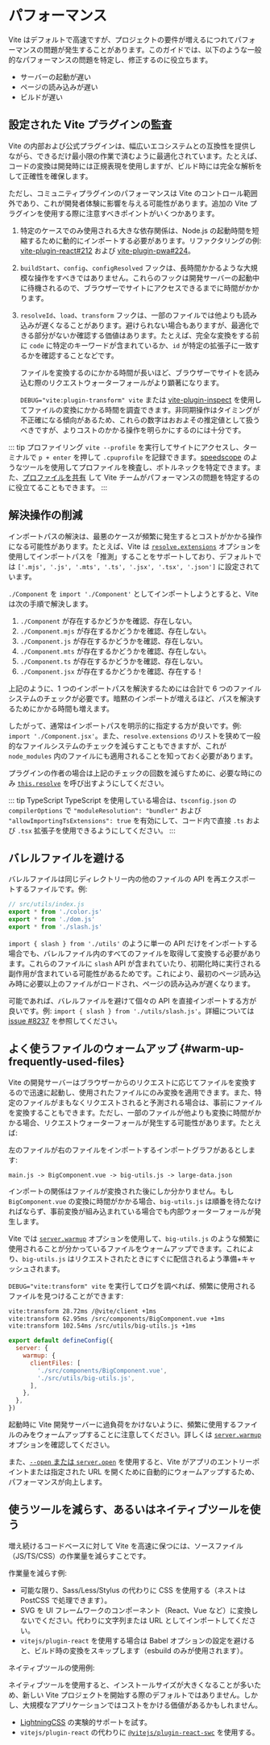 # パフォーマンス

Vite はデフォルトで高速ですが、プロジェクトの要件が増えるにつれてパフォーマンスの問題が発生することがあります。このガイドでは、以下のような一般的なパフォーマンスの問題を特定し、修正するのに役立ちます。

- サーバーの起動が遅い
- ページの読み込みが遅い
- ビルドが遅い

## 設定された Vite プラグインの監査

Vite の内部および公式プラグインは、幅広いエコシステムとの互換性を提供しながら、できるだけ最小限の作業で済むように最適化されています。たとえば、コードの変換は開発時には正規表現を使用しますが、ビルド時には完全な解析をして正確性を確保します。

ただし、コミュニティプラグインのパフォーマンスは Vite のコントロール範囲外であり、これが開発者体験に影響を与える可能性があります。追加の Vite プラグインを使用する際に注意すべきポイントがいくつかあります。

1. 特定のケースでのみ使用される大きな依存関係は、Node.js の起動時間を短縮するために動的にインポートする必要があります。リファクタリングの例: [vite-plugin-react#212](https://github.com/vitejs/vite-plugin-react/pull/212) および [vite-plugin-pwa#224](https://github.com/vite-pwa/vite-plugin-pwa/pull/244)。

2. `buildStart`、`config`、`configResolved` フックは、長時間かかるような大規模な操作をすべきではありません。これらのフックは開発サーバーの起動中に待機されるので、ブラウザーでサイトにアクセスできるまでに時間がかかります。

3. `resolveId`、`load`、`transform` フックは、一部のファイルでは他よりも読み込みが遅くなることがあります。避けられない場合もありますが、最適化できる部分がないか確認する価値はあります。たとえば、完全な変換をする前に `code` に特定のキーワードが含まれているか、`id` が特定の拡張子に一致するかを確認することなどです。

   ファイルを変換するのにかかる時間が長いほど、ブラウザーでサイトを読み込む際のリクエストウォーターフォールがより顕著になります。

   `DEBUG="vite:plugin-transform" vite` または [vite-plugin-inspect](https://github.com/antfu/vite-plugin-inspect) を使用してファイルの変換にかかる時間を調査できます。非同期操作はタイミングが不正確になる傾向があるため、これらの数字はおおよその推定値として扱うべきですが、よりコストのかかる操作を明らかにするのには十分です。

::: tip プロファイリング
`vite --profile` を実行してサイトにアクセスし、ターミナルで `p + enter` を押して `.cpuprofile` を記録できます。[speedscope](https://www.speedscope.app) のようなツールを使用してプロファイルを検査し、ボトルネックを特定できます。また、[プロファイルを共有](https://chat.vitejs.dev) して Vite チームがパフォーマンスの問題を特定するのに役立てることもできます。
:::

## 解決操作の削減

インポートパスの解決は、最悪のケースが頻繁に発生するとコストがかかる操作になる可能性があります。たとえば、Vite は [`resolve.extensions`](/config/shared-options.md#resolve-extensions) オプションを使用してインポートパスを「推測」することをサポートしており、デフォルトでは `['.mjs', '.js', '.mts', '.ts', '.jsx', '.tsx', '.json']` に設定されています。

`./Component` を `import './Component'` としてインポートしようとすると、Vite は次の手順で解決します。

1. `./Component` が存在するかどうかを確認、存在しない。
2. `./Component.mjs` が存在するかどうかを確認、存在しない。
3. `./Component.js` が存在するかどうかを確認、存在しない。
4. `./Component.mts` が存在するかどうかを確認、存在しない。
5. `./Component.ts` が存在するかどうかを確認、存在しない。
6. `./Component.jsx` が存在するかどうかを確認、存在する！

上記のように、1 つのインポートパスを解決するためには合計で 6 つのファイルシステムのチェックが必要です。暗黙のインポートが増えるほど、パスを解決するためにかかる時間も増えます。

したがって、通常はインポートパスを明示的に指定する方が良いです。例: `import './Component.jsx'`。また、`resolve.extensions` のリストを狭めて一般的なファイルシステムのチェックを減らすこともできますが、これが `node_modules` 内のファイルにも適用されることを知っておく必要があります。

プラグインの作者の場合は上記のチェックの回数を減らすために、必要な時にのみ [`this.resolve`](https://rollupjs.org/plugin-development/#this-resolve) を呼び出すようにしてください。

::: tip TypeScript
TypeScript を使用している場合は、`tsconfig.json` の `compilerOptions` で `"moduleResolution": "bundler"` および `"allowImportingTsExtensions": true` を有効にして、コード内で直接 `.ts` および `.tsx` 拡張子を使用できるようにしてください。
:::

## バレルファイルを避ける

バレルファイルは同じディレクトリー内の他のファイルの API を再エクスポートするファイルです。例:

```js
// src/utils/index.js
export * from './color.js'
export * from './dom.js'
export * from './slash.js'
```

`import { slash } from './utils'` のように単一の API だけをインポートする場合でも、バレルファイル内のすべてのファイルを取得して変換する必要があります。これらのファイルに `slash` API が含まれていたり、初期化時に実行される副作用が含まれている可能性があるためです。これにより、最初のページ読み込み時に必要以上のファイルがロードされ、ページの読み込みが遅くなります。

可能であれば、バレルファイルを避けて個々の API を直接インポートする方が良いです。例: `import { slash } from './utils/slash.js'`。詳細については [issue #8237](https://github.com/vitejs/vite/issues/8237) を参照してください。

## よく使うファイルのウォームアップ {#warm-up-frequently-used-files}

Vite の開発サーバーはブラウザーからのリクエストに応じてファイルを変換するので迅速に起動し、使用されたファイルにのみ変換を適用できます。また、特定のファイルがまもなくリクエストされると予測される場合は、事前にファイルを変換することもできます。ただし、一部のファイルが他よりも変換に時間がかかる場合、リクエストウォーターフォールが発生する可能性があります。たとえば:

左のファイルが右のファイルをインポートするインポートグラフがあるとします:

```
main.js -> BigComponent.vue -> big-utils.js -> large-data.json
```

インポートの関係はファイルが変換された後にしか分かりません。もし `BigComponent.vue` の変換に時間がかかる場合、`big-utils.js` は順番を待たなければならず、事前変換が組み込まれている場合でも内部ウォーターフォールが発生します。

Vite では [`server.warmup`](/config/server-options.md#server-warmup) オプションを使用して、`big-utils.js` のような頻繁に使用されることが分かっているファイルをウォームアップできます。これにより、`big-utils.js` はリクエストされたときにすぐに配信されるよう準備+キャッシュされます。

`DEBUG="vite:transform" vite` を実行してログを調べれば、頻繁に使用されるファイルを見つけることができます:

```bash
vite:transform 28.72ms /@vite/client +1ms
vite:transform 62.95ms /src/components/BigComponent.vue +1ms
vite:transform 102.54ms /src/utils/big-utils.js +1ms
```

```js
export default defineConfig({
  server: {
    warmup: {
      clientFiles: [
        './src/components/BigComponent.vue',
        './src/utils/big-utils.js',
      ],
    },
  },
})
```

起動時に Vite 開発サーバーに過負荷をかけないように、頻繁に使用するファイルのみをウォームアップすることに注意してください。詳しくは [`server.warmup`](/config/server-options.md#server-warmup) オプションを確認してください。

また、[`--open` または `server.open`](/config/server-options.html#server-open) を使用すると、Vite がアプリのエントリーポイントまたは指定された URL を開くために自動的にウォームアップするため、パフォーマンスが向上します。

## 使うツールを減らす、あるいはネイティブツールを使う

増え続けるコードベースに対して Vite を高速に保つには、ソースファイル（JS/TS/CSS）の作業量を減らすことです。

作業量を減らす例:

- 可能な限り、Sass/Less/Stylus の代わりに CSS を使用する（ネストは PostCSS で処理できます）。
- SVG を UI フレームワークのコンポーネント（React、Vue など）に変換しないでください。代わりに文字列または URL としてインポートしてください。
- `vitejs/plugin-react` を使用する場合は Babel オプションの設定を避けると、ビルド時の変換をスキップします（esbuild のみが使用されます）。

ネイティブツールの使用例:

ネイティブツールを使用すると、インストールサイズが大きくなることが多いため、新しい Vite プロジェクトを開始する際のデフォルトではありません。しかし、大規模なアプリケーションではコストをかける価値があるかもしれません。

- [LightningCSS](https://github.com/vitejs/vite/discussions/13835) の実験的サポートを試す。
- `vitejs/plugin-react` の代わりに [`@vitejs/plugin-react-swc`](https://github.com/vitejs/vite-plugin-react-swc) を使用する。
